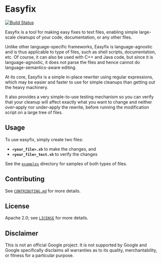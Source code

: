 # Easyfix

[![Build Status][github-ci-badge]][github-ci-url]

[github-ci-badge]: https://github.com/mbrukman/easyfix/actions/workflows/main.yml/badge.svg
[github-ci-url]: https://github.com/mbrukman/easyfix/actions/workflows/main.yml

Easyfix is a tool for making easy fixes to text files, enabling simple
large-scale cleanups of your code, documentation, or any other files.

Unlike other language-specific frameworks, Easyfix is language-agnostic and is
thus applicable to type of files, such as shell scripts, documentation, etc. Of
course, it can also be used with C++ and Java code, but since it is
language-agnostic, it does not parse the files and hence cannot do
language-semantics-aware editing.

At its core, Easyfix is a simple in-place rewriter using regular expressions,
which may be easier and faster to use for simple cleanups than getting out the
heavy machinery.

It also provides a very simple-to-use testing mechanism so you can verify that
your cleanup will affect exactly what you want to change and neither over-apply
nor under-apply the rewrite, before running the modification script on a large
tree of files.

## Usage

To use easyfix, simply create two files:

* **`<your_file>.sh`** to make the changes, and
* **`<your_file>_test.sh`** to verify the changes

See the [`examples`](examples) directory for samples of both types of files.

## Contributing

See [`CONTRIBUTING.md`](CONTRIBUTING.md) for more details.

## License

Apache 2.0; see [`LICENSE`](LICENSE) for more details.

## Disclaimer

This is not an official Google project. It is not supported by Google and Google
specifically disclaims all warranties as to its quality, merchantability, or
fitness for a particular purpose.
